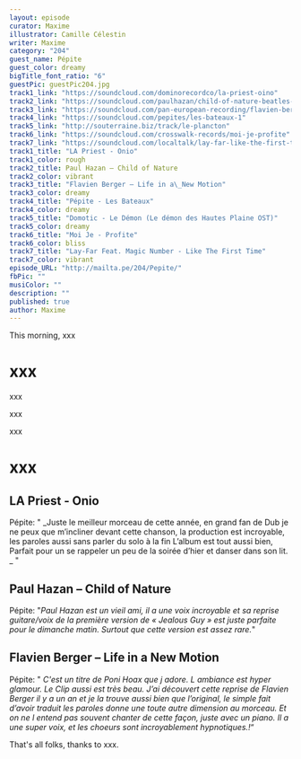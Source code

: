 ```yaml
---
layout: episode
curator: Maxime
illustrator: Camille Célestin
writer: Maxime
category: "204"
guest_name: Pépite
guest_color: dreamy
bigTitle_font_ratio: "6"
guestPic: guestPic204.jpg
track1_link: "https://soundcloud.com/dominorecordco/la-priest-oino"
track2_link: "https://soundcloud.com/paulhazan/child-of-nature-beatles-cover"
track3_link: "https://soundcloud.com/pan-european-recording/flavien-berger-ville-neuve-life-in-a-new-motion-cover"
track4_link: "https://soundcloud.com/pepites/les-bateaux-1"
track5_link: "http://souterraine.biz/track/le-plancton"
track6_link: "https://soundcloud.com/crosswalk-records/moi-je-profite"
track7_link: "https://soundcloud.com/localtalk/lay-far-like-the-first-time-feat-magic-number"
track1_title: "LA Priest - Onio"
track1_color: rough
track2_title: Paul Hazan – Child of Nature
track2_color: vibrant
track3_title: "Flavien Berger – Life in a\_New Motion"
track3_color: dreamy
track4_title: "Pépite - Les Bateaux"
track4_color: dreamy
track5_title: "Domotic - Le Démon (Le démon des Hautes Plaine OST)"
track5_color: dreamy
track6_title: "Moi Je - Profite"
track6_color: bliss
track7_title: "Lay-Far Feat. Magic Number - Like The First Time"
track7_color: vibrant
episode_URL: "http://mailta.pe/204/Pepite/"
fbPic: ""
musiColor: ""
description: ""
published: true
author: Maxime
---
```





<p id="introduction">This morning, xxx </p>

# xxx

xxx

xxx

xxx 

# xxx
 
## LA Priest  - Onio
Pépite: " _Juste le meilleur morceau de cette année, en grand fan de Dub je ne peux que m’incliner devant cette chanson, la production est incroyable, les paroles aussi sans parler du solo à la fin  L’album est tout aussi bien, Parfait pour un se rappeler un peu de la soirée d’hier et danser dans son lit. _ "

## Paul Hazan – Child of Nature
Pépite: "_Paul Hazan est un vieil ami, il a une voix incroyable et sa reprise guitare/voix de la première version de « Jealous Guy » est juste parfaite pour le dimanche matin. Surtout que cette version est assez rare._"

## Flavien Berger – Life in a New Motion
Pépite: " _C'est un titre de Poni Hoax que j adore. L ambiance est hyper glamour. Le Clip aussi est très beau. J’ai découvert cette reprise de Flavien Berger il y a un an et je la trouve aussi bien que l’original, le simple fait d’avoir traduit les paroles donne une toute autre dimension au morceau. Et on ne l entend pas souvent chanter de cette façon, juste avec un piano. Il a une super voix, et les choeurs sont incroyablement hypnotiques.!_“
 
<p id="outroduction">
That's all folks, thanks to xxx.</p>

